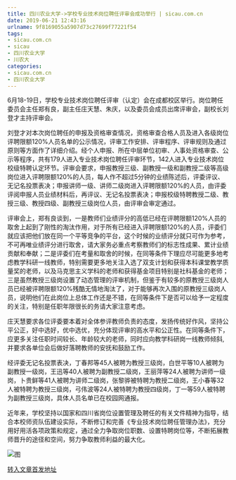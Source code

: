 ```yaml
---
title: 四川农业大学->学校专业技术岗位聘任评审会成功举行 | sicau.com.cn
date: 2019-06-21 12:43:16
urlname: 9f8169055a5907d73c27699f77221f54
tags: 
- sicau.com.cn
- sicau
- 四川农业大学
- 川农大
categories:
- sicau.com.cn
- 四川农业大学
---
```



6月18-19日，学校专业技术岗位聘任评审（认定）会在成都校区举行。岗位聘任委员会主任郑有良，副主任庄天慧、朱庆，以及委员会成员出席评审会，副校长刘登才主持评审会。

刘登才对本次岗位聘任的申报及资格审查情况，资格审查合格人员及进入各级岗位评聘限额120%人员名单的公示情况，评审工作安排、评审程序、评审规则及通过原则等方面作了详细介绍。经个人申报、所在中层单位初审、人事处资格审查、公示等程序，共有179人进入专业技术岗位聘任评审环节，142人进入专业技术岗位校级特聘认定环节。评审会要求，申报教授三级、副教授一级和副教授二级等高级岗位进入评聘限额120%的人员，每人作不超过5分钟的业绩陈述后，评委评议、无记名投票表决；申报讲师一级、讲师二级岗进入评聘限额120%的人员，由评委评阅申报人员业绩材料后，再评议、无记名投票表决；申报校级特聘教授二级、教授三级、教授四级、副教授三级岗位人员，由评审会审定通过。

评审会上，郑有良谈到，一是教师们业绩评分的高低已经在评聘限额120%人员的取舍上起到了刚性的淘汰作用，对于所有已经进入评聘限额120%的人员，评委们就应该把他们放在同一个平等竞争的平台，这个时候的业绩评分就只可作为参考，不可再唯业绩评分进行取舍，请大家务必重点考察教师们的标志性成果、累计业绩贡献和奉献；二是评委们在考量和取舍的时候，在同等条件下理应尽可能更多地考虑教学科研一线教师，特别需要更多地关注入选了双支计划和获得本科课堂教学质量奖的老师，以及马克思主义学科的老师和获得基金项目特别是社科基金的老师；三是虽然教授三级岗设置了动态管理的评审机制，但鉴于有较多的原教授三级岗人员已经被评聘限额120%残酷无情地淘汰了，对于能够再次入围的原教授三级岗人员，说明他们在此岗位上总体工作还是不错，在同等条件下是否可以给予一定程度的关注，特别是任职年限很长的务请大家注意考虑。

庄天慧要求各位评委要本着对全体参评教师负责的态度，发扬传统好作风，坚持公平公正，好中选好，优中选优，充分体现评审的高水平和公正性。在同等条件下，应更多关注任职时间较长、年龄较大的老师，同时应向教学科研岗一线教师倾斜,并要求各单位会后做好落聘教师的安抚和鼓励工作。

经评委无记名投票表决，丁春邦等45人被聘为教授三级岗，白世平等10人被聘为副教授一级岗，王迅等40人被聘为副教授二级岗，王丽萍等24人被聘为讲师一级岗，卜贵鲜等41人被聘为讲师二级岗，张黎骅被特聘为教授二级岗，王小春等32人被特聘为教授三级岗，弓伟波等24人被特聘为教授四级岗，丁一等59人被特聘为副教授三级岗，具体人员名单已在校园网通报。

近年来，学校坚持以国家和四川省岗位设置管理及聘任的有关文件精神为指导，结合本校师资队伍建设实际，不断修订和完善《专业技术岗位聘任管理办法》，充分用好用活各项政策和规定，通过全力争取岗位职数、设置特聘岗位等，不断拓展教师晋升的途径和空间，努力争取教师利益的最大化。



![图](https://news.sicau.edu.cn/__local/A/DA/CD/794ED83AEE80A43BA5DD03FC280_E87D1174_1B18C.jpg)

[转入文章首发地址](https://news.sicau.edu.cn/info/1078/52221.htm)